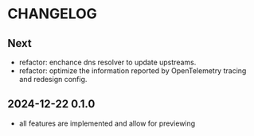 # CHANGELOG

## Next

- refactor: enchance dns resolver to update upstreams.
- refactor: optimize the information reported by OpenTelemetry tracing and redesign config.

## 2024-12-22 0.1.0

- all features are implemented and allow for previewing
